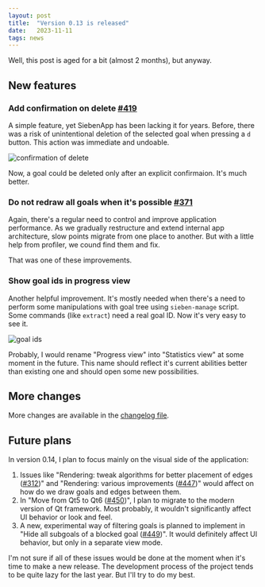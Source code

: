 ```yaml
---
layout: post
title:  "Version 0.13 is released"
date:   2023-11-11
tags: news
---
```


Well, this post is aged for a bit (almost 2 months), but anyway.

## New features

### Add confirmation on delete [#419](https://github.com/ahitrin/SiebenApp/issues/419)

A simple feature, yet SiebenApp has been lacking it for years.
Before, there was a risk of unintentional deletion of the selected goal when pressing a `d` button.
This action was immediate and undoable.

![confirmation of delete](/SiebenApp/images/2023-11-11-release-0.13/confirmation.png)

Now, a goal could be deleted only after an explicit confirmaion.
It's much better.

### Do not redraw all goals when it's possible [#371](https://github.com/ahitrin/SiebenApp/issues/371)

Again, there's a regular need to control and improve application performance.
As we gradually restructure and extend internal app architecture, slow points migrate from one place to another.
But with a little help from profiler, we cound find them and fix.

That was one of these improvements.

### Show goal ids in progress view

Another helpful improvement.
It's mostly needed when there's a need to perform some manipulations with goal tree using `sieben-manage` script.
Some commands (like `extract`) need a real goal ID.
Now it's very easy to see it.

![goal ids](/SiebenApp/images/2023-11-11-release-0.13/ids.png)

Probably, I would rename "Progress view" into "Statistics view" at some moment in the future.
This name should reflect it's current abilities better than existing one and should open some new possibilities.

## More changes

More changes are available in the [changelog file](https://github.com/ahitrin/SiebenApp/blob/master/CHANGELOG.adoc#alpha-version-013).

## Future plans

In version 0.14, I plan to focus mainly on the visual side of the application:

1. Issues like "Rendering: tweak algorithms for better placement of edges ([#312](https://github.com/ahitrin/SiebenApp/issues/312))" and "Rendering: various improvements ([#447](https://github.com/ahitrin/SiebenApp/issues/447))" would affect on how do we draw goals and edges between them.
2. In "Move from Qt5 to Qt6 ([#450](https://github.com/ahitrin/SiebenApp/issues/450))", I plan to migrate to the modern version of Qt framework.
Most probably, it wouldn't significantly affect UI behavior or look and feel.
3. A new, experimental way of filtering goals is planned to implement in "Hide all subgoals of a blocked goal ([#449](https://github.com/ahitrin/SiebenApp/issues/449))".
It would definitely affect UI behavior, but only in a separate view mode.

I'm not sure if all of these issues would be done at the moment when it's time to make a new release.
The development process of the project tends to be quite lazy for the last year.
But I'll try to do my best.
